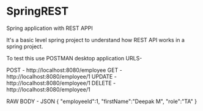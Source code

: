 # SpringREST
Spring application with REST APPI

It's a basic level spring project to understand how REST API works in a spring project.

To test this use POSTMAN desktop application
URLS-

POST - http://localhost:8080/employee
GET - http://localhost:8080/employee/1
UPDATE - http://localhost:8080/employee/1
DELETE - http://localhost:8080/employee/1

RAW BODY - JSON 
{
    "employeeId":1,
    "firstName":"Deepak M",
    "role":"TA"
}
